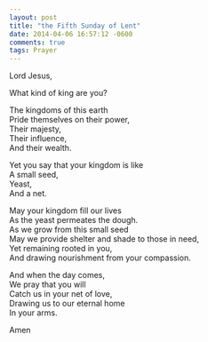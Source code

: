 ```yaml
---
layout: post
title: "the Fifth Sunday of Lent"
date: 2014-04-06 16:57:12 -0600
comments: true
tags: Prayer
---
```


Lord Jesus,  
  
What kind of king are you?  

The kingdoms of this earth  
Pride themselves on their power,  
Their majesty,  
Their influence,  
And their wealth.  

Yet you say that your kingdom is like  
A small seed,  
Yeast,  
And a net.  

May your kingdom fill our lives  
As the yeast permeates the dough.  
As we grow from this small seed  
May we provide shelter and shade to those in need,  
Yet remaining rooted in you,  
And drawing nourishment from your compassion.  

And when the day comes,  
We pray that you will  
Catch us in your net of love,  
Drawing us to our eternal home  
In your arms.  
  
Amen

